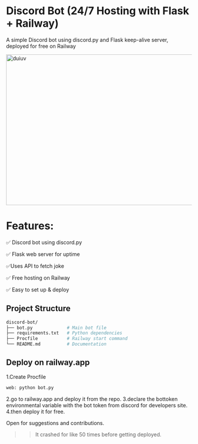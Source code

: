 #  Discord Bot (24/7 Hosting with Flask + Railway)
A simple Discord bot using discord.py and Flask keep-alive server, deployed for free on Railway

<img width="695" height="408" alt="duiuv" src="https://github.com/user-attachments/assets/a7ae104b-8450-4048-a993-38dfd19ce02c" />


# Features:

✅ Discord bot using discord.py

✅ Flask web server for uptime

✅Uses API to fetch joke

✅ Free hosting on Railway

✅ Easy to set up & deploy


## Project Structure


```bash
discord-bot/
├── bot.py             # Main bot file
├── requirements.txt   # Python dependencies
├── Procfile           # Railway start command
└── README.md          # Documentation

```

## Deploy on railway.app
1.Create Procfile
```bash
web: python bot.py
```
2.go to railway.app and deploy it from the repo.
3.declare the bottoken environmental variable with the bot token from discord for developers site.
4.then deploy it for free.

Open for suggestions and contributions.

>>It crashed for like 50 times before getting deployed.


